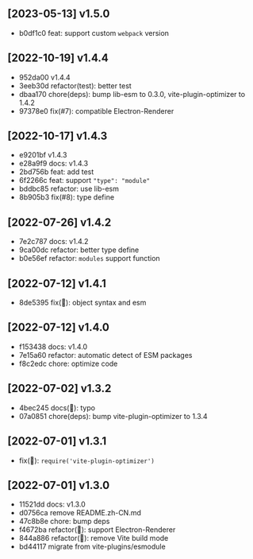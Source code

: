 ## [2023-05-13] v1.5.0

- b0df1c0 feat: support custom `webpack` version

## [2022-10-19] v1.4.4

- 952da00 v1.4.4
- 3eeb30d refactor(test): better test
- dbaa170 chore(deps): bump lib-esm to 0.3.0, vite-plugin-optimizer to 1.4.2
- 97378e0 fix(#7): compatible Electron-Renderer

## [2022-10-17] v1.4.3

- e9201bf v1.4.3
- e28a9f9 docs: v1.4.3
- 2bd756b feat: add test
- 6f2266c feat: support `"type": "module"`
- bddbc85 refactor: use lib-esm
- 8b905b3 fix(#8): type define

## [2022-07-26] v1.4.2

- 7e2c787 docs: v1.4.2
- 9ca00dc refactor: better type define
- b0e56ef refactor: `modules` support function

## [2022-07-12] v1.4.1

- 8de5395  fix(🐞): object syntax and esm

## [2022-07-12] v1.4.0

- f153438 docs: v1.4.0
- 7e15a60 refactor: automatic detect of ESM packages
- f8c2edc chore: optimize code

## [2022-07-02] v1.3.2

- 4bec245 docs(🐞): typo
- 07a0851 chore(deps): bump vite-plugin-optimizer to 1.3.4

## [2022-07-01] v1.3.1

- fix(🐞): `require('vite-plugin-optimizer')`

## [2022-07-01] v1.3.0

- 11521dd docs: v1.3.0
- d0756ca remove README.zh-CN.md
- 47c8b8e chore: bump deps
- f4672ba refactor(🚨): support Electron-Renderer
- 844a886 refactor(🚨): remove Vite build mode
- bd44117 migrate from vite-plugins/esmodule
